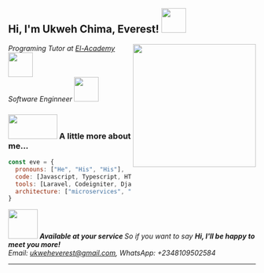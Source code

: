 <h2> Hi, I'm Ukweh Chima, Everest! <img src="https://media.giphy.com/media/l3mZjqmhfmk4MpMLC/giphy.gif" width="50"></h2>


<img align='right' src="https://media.giphy.com/media/RbDKaczqWovIugyJmW/giphy.gif" width="250">
<p><em>Programing Tutor at <a href="http://www.elacademy.org.ng"> El-Academy </a><img src="https://media.giphy.com/media/h4x6RMBru1Mx7zLWko/giphy.gif" width="50"></br>Software Enginneer <img src="https://media.giphy.com/media/Ss0EiG29MulxjBXKVu/giphy.gif" width="50"></em></p>








### <img src="https://media.giphy.com/media/cIn5fTcjnKhStIeAef/giphy.gif" width="100" height="50"> A little more about me...  

```javascript
const eve = {
  pronouns: ["He", "His", "His"],
  code: [Javascript, Typescript, HTML, CSS, PHP, Python],
  tools: [Laravel, Codeigniter, Django, Flask, Nestjs, Nextjs, Expressjs, React, Redux, Node, Storybook, Styled-Components, Material UI, Travis CI, Docker],
  architecture: ["microservices", "event-driven", "design system pattern"],
}
```

<img src="https://media.giphy.com/media/7Z49eulwv4aGY35RaD/giphy.gif" width="60"> <em><b> Available at your service </b> So if you want to say <b> Hi, I'll be happy to meet you more!</b>   
Email: ukweheverest@gmail.com, WhatsApp: +2348109502584</em>

---
